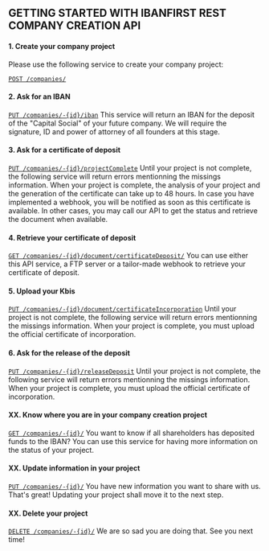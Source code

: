 ## GETTING STARTED WITH IBANFIRST REST COMPANY CREATION API ##

#### 1. Create your company project ####

Please use the following service to create your company project:

[`POST /companies/`](../iBanFirst-API-Company-Creation/objects/formattingConventions.md#post_companies)

#### 2. Ask for an IBAN ####

[`PUT /companies/-{id}/iban`](#put_companiesIban)
This service will return an IBAN for the deposit of the "Capital Social" of your future company.
We will require the signature, ID and power of attorney of all founders at this stage. 

#### 3. Ask for a certificate of deposit ####

[`PUT /companies/-{id}/projectComplete`](#put_companiesComplete)
Until your project is not complete, the following service will return errors mentionning the missings information.
When your project is complete, the analysis of your project and the generation of the certificate can take up to 48 hours. In case you have implemented a webhook, you will be notified as soon as this certificate is available. In other cases, you may call our API to get the status and retrieve the document when available.

#### 4. Retrieve your certificate of deposit ####

 [`GET /companies/-{id}/document/certificateDeposit/`](#getDocuments_certificateIncorporation)
You can use either this API service, a FTP server or a tailor-made webhook to retrieve your certificate of deposit.

#### 5. Upload your Kbis ####

 [`PUT /companies/-{id}/document/certificateIncorporation`](#put_companiesCertificateIncorporation) 
Until your project is not complete, the following service will return errors mentionning the missings information.
When your project is complete, you must upload the official certificate of incorporation.

#### 6. Ask for the release of the deposit ####

[`PUT /companies/-{id}/releaseDeposit`](#put_companiesReleaseDeposit)
Until your project is not complete, the following service will return errors mentionning the missings information.
When your project is complete, you must upload the official certificate of incorporation.

#### XX. Know where you are in your company creation project ####

[`GET /companies/-{id}/`](#get_companies) 
You want to know if all shareholders has deposited funds to the IBAN? You can use this service for having more information on the status of your project.

#### XX. Update information in your project ####

 [`PUT /companies/-{id}/`](#put_companies)
You have new information you want to share with us. That's great! Updating your project shall move it to the next step.

#### XX. Delete your project ####

[`DELETE /companies/-{id}/`](#delete_companies)
We are so sad you are doing that. See you next time!
